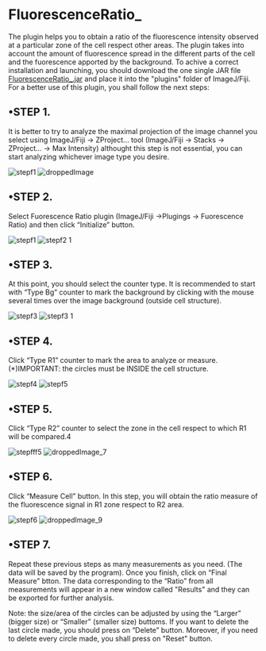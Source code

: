 # FluorescenceRatio_

The plugin helps you to obtain a ratio of the fluorescence intensity observed at a particular zone of the cell respect other areas. The plugin takes into account the amount of fluorescence spread in the different parts of the cell and the fuorescence apported by the background. To achive a correct installation and launching, you should download the one single JAR file [FluorescenceRatio_.jar](https://github.com/anaacayuela/FluorescenceRatio_/releases/download/1.0/FluorescenceRatio_.jar) and place it into the "plugins" folder of ImageJ/Fiji. For a better use of this plugin, you shall follow the next steps:

## •STEP 1. 
It is better to try to analyze the maximal projection of the image channel you select using ImageJ/Fiji -> ZProject... tool (ImageJ/Fiji -> Stacks -> ZProject... -> Max Intensity) althought this step is not essential, you can start analyzing whichever image type you desire. 

![stepf1](https://user-images.githubusercontent.com/54528366/65419677-7b819680-ddff-11e9-940d-df166a4be066.png)
![droppedImage](https://user-images.githubusercontent.com/54528366/65419572-3cebdc00-ddff-11e9-96d6-c4100de74715.jpg)

## •STEP 2.
Select Fuorescence Ratio plugin (ImageJ/Fiji ->Plugings -> Fuorescence Ratio) and then click “Initialize” button.

![stepf1](https://user-images.githubusercontent.com/54528366/65419802-c26f8c00-ddff-11e9-80c3-1602ac97e13b.png)
![stepf2 1](https://user-images.githubusercontent.com/54528366/65419937-1bd7bb00-de00-11e9-9cab-c1d721c3e6c4.png)

## •STEP 3. 
At this point, you should select the counter type. It is recommended to start with “Type Bg” counter to mark the background by clicking with the mouse several times over the image background (outside cell structure).

![stepf3](https://user-images.githubusercontent.com/54528366/65420050-796c0780-de00-11e9-8097-b5bf0b46fc60.png)
![stepf3 1](https://user-images.githubusercontent.com/54528366/65420002-4de91d00-de00-11e9-987f-f6bef94896de.jpg)

## •STEP 4.
Click “Type R1” counter to mark the area to analyze or measure. (*)IMPORTANT: the circles must be INSIDE the cell structure.

![stepf4](https://user-images.githubusercontent.com/54528366/65420217-e089bc00-de00-11e9-9ec1-ebb9b4a3975c.png)
![stepf5](https://user-images.githubusercontent.com/54528366/65420316-1e86e000-de01-11e9-9653-0f97288c21d2.jpg)

## •STEP 5.
Click “Type R2” counter to select the zone in the cell respect to which R1 will be compared.4

![stepfff5](https://user-images.githubusercontent.com/54528366/65420434-71f92e00-de01-11e9-8cf5-10a607fa647d.png)
![droppedImage_7](https://user-images.githubusercontent.com/54528366/65420480-8e956600-de01-11e9-8d4c-85b7c423fb45.jpg)

## •STEP 6.
Click “Measure Cell” button. In this step, you will obtain the ratio measure of the fluorescence signal in R1 zone respect to R2 area.

![stepf6](https://user-images.githubusercontent.com/54528366/65420618-eb911c00-de01-11e9-8653-48113a3971ad.png)
![droppedImage_9](https://user-images.githubusercontent.com/54528366/65420650-0368a000-de02-11e9-9b16-1ec800cb66b2.jpg)

## •STEP 7.
Repeat these previous steps as many measurements as you need. (The data will be saved by the program). Once you finish, click on “Final Measure” btton. The data corresponding to the “Ratio” from all measurements will appear in a new window called "Results" and they can be exported for further analysis.


Note: the size/area of the circles can be adjusted by using the “Larger” (bigger size) or “Smaller” (smaller size) buttoms. If you want to delete the last circle made, you should press on “Delete” button. Moreover, if you need to delete every circle made, you shall press on "Reset" button. 

